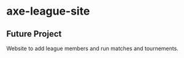 # axe-league-site

## Future Project

Website to add league members and run matches and tournements. 
